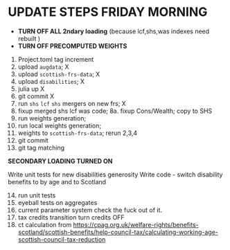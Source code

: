 # UPDATE STEPS FRIDAY MORNING 

* **TURN OFF ALL 2ndary loading** (because lcf,shs,was indexes need rebuilt )
* **TURN OFF PRECOMPUTED WEIGHTS**

1. Project.toml tag increment
2. upload `augdata`; X
3. upload `scottish-frs-data`; X
4. upload `disabilities`; X
5. julia up X
6. git commit X
7. run `shs` `lcf` `shs` mergers on new frs; X
8. fixup merged shs lcf was code;
8a. fixup Cons/Wealth; copy to SHS
9. run weights generation;
10. run local weights generation;
11. weights to  `scottish-frs-data`; rerun 2,3,4
12. git commit
13. git tag matching

**SECONDARY LOADING TURNED ON**

Write unit tests for new disabilities generosity
Write code - switch disability benefits to by age and to Scotland

14. run unit tests
15. eyeball tests on aggregates 
16. current parameter system check the fuck out of it.
17. tax credits transition turn credits OFF
18. ct calculation from https://cpag.org.uk/welfare-rights/benefits-scotland/scottish-benefits/help-council-tax/calculating-working-age-scottish-council-tax-reduction
